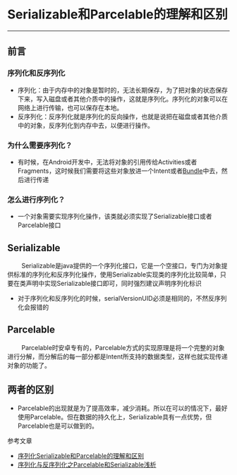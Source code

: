 
# Serializable和Parcelable的理解和区别
---

## 前言
### 序列化和反序列化
* 序列化：由于内存中的对象是暂时的，无法长期保存，为了把对象的状态保存下来，写入磁盘或者其他介质中的操作，这就是序列化。序列化的对象可以在网络上进行传输，也可以保存在本地。
* 反序列化：反序列化就是序列化的反向操作，也就是说把在磁盘或者其他介质中的对象，反序列化到内存中去，以便进行操作。

### 为什么需要序列化？
* 有时候，在Android开发中，无法将对象的引用传给Activities或者Fragments，这时候我们需要将这些对象放进一个Intent或者[Bundle](https://github.com/nullWolf007/android/blob/master/android/bundle.md)中去，然后进行传递

### 怎么进行序列化？
* 一个对象需要实现序列化操作，该类就必须实现了Serializable接口或者Parcelable接口

## Serializable
&emsp;&emsp; Serializable是java提供的一个序列化接口，它是一个空接口，专门为对象提供标准的序列化和反序列化操作，使用Serializable实现类的序列化比较简单，只要在类声明中实现Serializable接口即可，同时强烈建议声明序列化标识
* 对于序列化和反序列化的时候，serialVersionUID必须是相同的，不然反序列化会报错的

## Parcelable
&emsp;&emsp; Parcelable时安卓专有的，Parcelable方式的实现原理是将一个完整的对象进行分解，而分解后的每一部分都是Intent所支持的数据类型，这样也就实现传递对象的功能了。

## 两者的区别
* Parcelable的出现就是为了提高效率，减少消耗。所以在可以的情况下，最好使用Parcelable。但在数据的持久化上，Serializable具有一点优势，但Parcelable也是可以做到的。

参考文章
* [序列化Serializable和Parcelable的理解和区别](http://www.jianshu.com/p/a60b609ec7e7)
* [序列化与反序列化之Parcelable和Serializable浅析 ](http://blog.csdn.net/javazejian/article/details/52665164)
